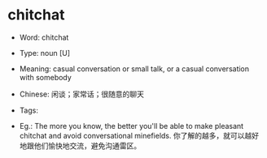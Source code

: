 # chitchat

- Word: chitchat

- Type: noun [U]
- Meaning: casual conversation or small talk, or a casual conversation with somebody
- Chinese: 闲谈；家常话；很随意的聊天
- Tags: 
- Eg.: The more you know, the better you'll be able to make pleasant chitchat and avoid conversational minefields. 你了解的越多，就可以越好地跟他们愉快地交流，避免沟通雷区。

